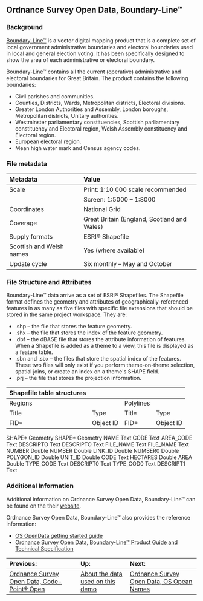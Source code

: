 ## Ordnance Survey Open Data, Boundary-Line™

### Background
[Boundary-Line™](https://www.ordnancesurvey.co.uk/business-and-government/products/boundary-line.html) is a vector digital mapping product that is a complete set of local government administrative boundaries and electoral boundaries used in local and general election voting. It has been specifically designed to show the area of each administrative or electoral boundary.

Boundary-Line™ contains all the current (operative) administrative and electoral boundaries for Great Britain. The product contains the following boundaries:
- Civil parishes and communities.
- Counties, Districts, Wards, Metropolitan districts, Electoral divisions.
- Greater London Authorities and Assembly, London boroughs, Metropolitan districts, Unitary authorities.
- Westminster parliamentary constituencies, Scottish parliamentary constituency and Electoral region, Welsh Assembly constituency and Electoral region.
- European electoral region.
- Mean high water mark and Census agency codes.

### File metadata
| Metadata | Value |
| :------- | :---- |
| Scale    | Print: 1:10 000 scale recommended |
|          | Screen: 1:5000 – 1:8000 |
| Coordinates | National Grid |
| Coverage | Great Britain (England, Scotland and Wales) |
| Supply formats | ESRI® Shapefile |
| Scottish and Welsh names | Yes (where available) |
| Update cycle | Six monthly – May and October |

### File Structure and Attributes
Boundary-Line™ data arrive as a set of ESRI® Shapefiles. The Shapefile format defines the geometry and attributes of geographically-referenced features in as many as five files with specific file extensions that should be stored in the same project workspace. They are:
- .shp – the file that stores the feature geometry.
- .shx – the file that stores the index of the feature geometry.
- .dbf – the dBASE file that stores the attribute information of features. When a Shapefile is added as a theme to a view, this file is displayed as a feature table.
- .sbn and .sbx – the files that store the spatial index of the features. These two files will only exist if you perform theme-on-theme selection, spatial joins, or create an index on a theme's SHAPE field.
- .prj – the file that stores the projection information.

| Shapefile table structures ||||
| :--- | :--- | :--- | :--- |
| Regions || Polylines ||
| Title | Type | Title | Type |
| FID*  |Object ID | FID* | Object ID |

SHAPE* Geometry SHAPE* Geometry
NAME Text CODE Text
AREA_CODE Text DESCRIPTO Text
DESCRIPTO Text FILE_NAME Text
FILE_NAME Text NUMBER Double
NUMBER Double LINK_ID Double
NUMBER0 Double
POLYGON_ID Double
UNIT_ID Double
CODE Text
HECTARES Double
AREA Double
TYPE_CODE Text
DESCRIPT0 Text
TYPE_COD0 Text
DESCRIPT1 Text

### Additional Information
Additional information on Ordnance Survey Open Data, Boundary-Line™ can be found on the their [website](https://www.ordnancesurvey.co.uk/business-and-government/products/boundary-line.html).

Ordnance Survey Open Data, Boundary-Line™ also provides the reference information:
- [OS OpenData getting started guide](https://www.ordnancesurvey.co.uk/docs/user-guides/os-opendata-getting-started-guides.pdf)
- [Ordnance Survey Open Data, Boundary-Line™ Product Guide and Technical Specification](https://www.ordnancesurvey.co.uk/docs/user-guides/boundary-line-user-guide.pdf)

| Previous: | Up: | Next: |
| :-------- | :-- | :---- |
| [Ordnance Survey Open Data, Code-Point® Open](cpo.md) | [About the data used on this demo](../../ABOUTDATA.md) | [Ordnance Survey Open Data, OS Opean Names](oso-names.md) |
